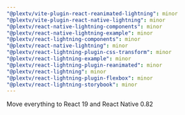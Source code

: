```yaml
---
"@plextv/vite-plugin-react-reanimated-lightning": minor
"@plextv/vite-plugin-react-native-lightning": minor
"@plextv/react-native-lightning-components": minor
"@plextv/react-native-lightning-example": minor
"@plextv/react-lightning-components": minor
"@plextv/react-native-lightning": minor
"@plextv/react-lightning-plugin-css-transform": minor
"@plextv/react-lightning-example": minor
"@plextv/react-lightning-plugin-reanimated": minor
"@plextv/react-lightning": minor
"@plextv/react-lightning-plugin-flexbox": minor
"@plextv/react-lightning-storybook": minor
---
```


Move everything to React 19 and React Native 0.82
